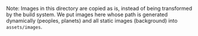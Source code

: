Note: Images in this directory are copied as is, instead
of being transformed by the build system. We put images 
here whose path is generated dynamically (peoples, planets)
and all static images (background) into `assets/images`.